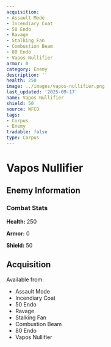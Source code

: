 ```yaml
---
acquisition:
- Assault Mode
- Incendiary Coat
- 50 Endo
- Ravage
- Stalking Fan
- Combustion Beam
- 80 Endo
- Vapos Nullifier
armor: 0
category: Enemy
description: ''
health: 250
image: ../images/vapos-nullifier.png
last_updated: '2025-09-17'
name: Vapos Nullifier
shield: 50
source: WFCD
tags:
- Corpus
- Enemy
tradable: false
type: Corpus
---
```


# Vapos Nullifier

## Enemy Information

### Combat Stats

**Health:** 250

**Armor:** 0

**Shield:** 50

## Acquisition

Available from:
- Assault Mode
- Incendiary Coat
- 50 Endo
- Ravage
- Stalking Fan
- Combustion Beam
- 80 Endo
- Vapos Nullifier

